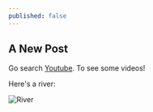 ```yaml
---
published: false
---
```


## A New Post

Go search [Youtube](www.youtube.com). To see some videos!

Here's a river:

![River](http://www.tasmania.visitorsbureau.com.au/tours/gordon-river-cruises/gordon-river-cruise-3169.jpg)
